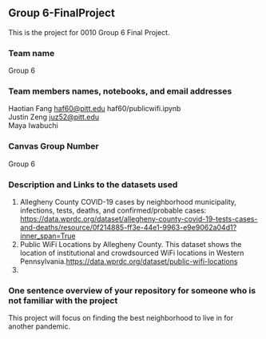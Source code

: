 ## Group 6-FinalProject
This is the project for 0010 Group 6 Final Project.

### Team name
Group 6

### Team members names, notebooks, and email addresses
Haotian Fang haf60@pitt.edu haf60/publicwifi.ipynb
<br/>
Justin Zeng juz52@pitt.edu
<br/>
Maya Iwabuchi 

### Canvas Group Number
Group 6

### Description and Links to the datasets used
1. Allegheny County COVID-19 cases by neighborhood municipality, infections, tests, deaths, and confirmed/probable cases:
https://data.wprdc.org/dataset/allegheny-county-covid-19-tests-cases-and-deaths/resource/0f214885-ff3e-44e1-9963-e9e9062a04d1?inner_span=True
2. Public WiFi Locations by Allegheny County. This dataset shows the location of institutional and crowdsourced WiFi locations in Western Pennsylvania.https://data.wprdc.org/dataset/public-wifi-locations
3.

### One sentence overview of your repository for someone who is not familiar with the project
This project will focus on finding the best neighborhood to live in for another pandemic.
